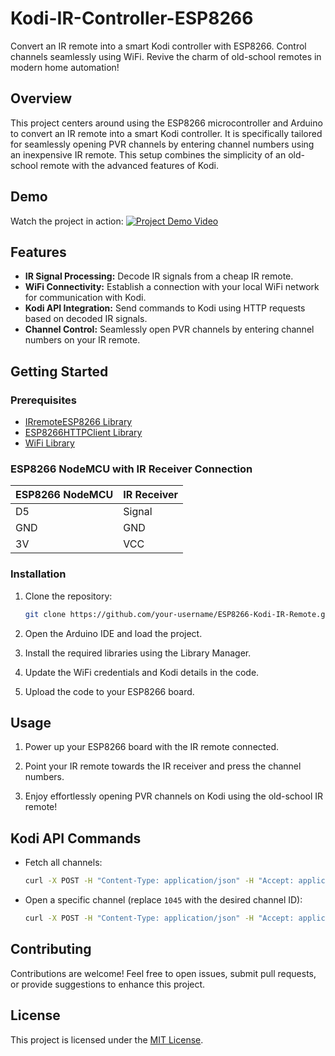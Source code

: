 # Kodi-IR-Controller-ESP8266
Convert an IR remote into a smart Kodi controller with ESP8266. Control channels seamlessly using WiFi. Revive the charm of old-school remotes in modern home automation!

## Overview

This project centers around using the ESP8266 microcontroller and Arduino to convert an IR remote into a smart Kodi controller. It is specifically tailored for seamlessly opening PVR channels by entering channel numbers using an inexpensive IR remote. This setup combines the simplicity of an old-school remote with the advanced features of Kodi.
## Demo

Watch the project in action: [![Project Demo Video](https://img.youtube.com/vi/5jyfP5IJLSQ/0.jpg)](https://youtube.com/watch?v=5jyfP5IJLSQ&si=xKSJFhQx0Yml8SYH)
## Features

- **IR Signal Processing:** Decode IR signals from a cheap IR remote.
- **WiFi Connectivity:** Establish a connection with your local WiFi network for communication with Kodi.
- **Kodi API Integration:** Send commands to Kodi using HTTP requests based on decoded IR signals.
- **Channel Control:** Seamlessly open PVR channels by entering channel numbers on your IR remote.

## Getting Started

### Prerequisites

- [IRremoteESP8266 Library](https://github.com/crankyoldgit/IRremoteESP8266)
- [ESP8266HTTPClient Library](https://github.com/esp8266/Arduino/tree/master/libraries/ESP8266HTTPClient)
- [WiFi Library](https://github.com/esp8266/Arduino/tree/master/libraries/ESP8266WiFi)

### ESP8266 NodeMCU with IR Receiver Connection

| ESP8266 NodeMCU | IR Receiver   |
|------------------|---------------|
| D5               | Signal        |
| GND              | GND           |
| 3V               | VCC           |

### Installation

1. Clone the repository:

    ```bash
    git clone https://github.com/your-username/ESP8266-Kodi-IR-Remote.git
    ```

2. Open the Arduino IDE and load the project.

3. Install the required libraries using the Library Manager.

4. Update the WiFi credentials and Kodi details in the code.

5. Upload the code to your ESP8266 board.

## Usage

1. Power up your ESP8266 board with the IR remote connected.

2. Point your IR remote towards the IR receiver and press the channel numbers.

3. Enjoy effortlessly opening PVR channels on Kodi using the old-school IR remote!

## Kodi API Commands

- Fetch all channels:
    ```bash
    curl -X POST -H "Content-Type: application/json" -H "Accept: application/json" -H "Authorization: Basic $(echo -n 'kodi:kodi' | base64)" -d '{"jsonrpc": "2.0", "method": "PVR.GetChannels", "params": {"channelgroupid": 1}, "id": 1}' http://192.168.1.20:8080/jsonrpc
    ```

- Open a specific channel (replace `1045` with the desired channel ID):
    ```bash
    curl -X POST -H "Content-Type: application/json" -H "Accept: application/json" -H "Authorization: Basic $(echo -n 'kodi:kodi' | base64)" -d '{"jsonrpc": "2.0", "method": "Player.Open", "params": {"item": {"channelid": 1045}}, "id": 1}' http://192.168.1.7:8080/jsonrpc
    ```

## Contributing

Contributions are welcome! Feel free to open issues, submit pull requests, or provide suggestions to enhance this project.

## License

This project is licensed under the [MIT License](LICENSE).
